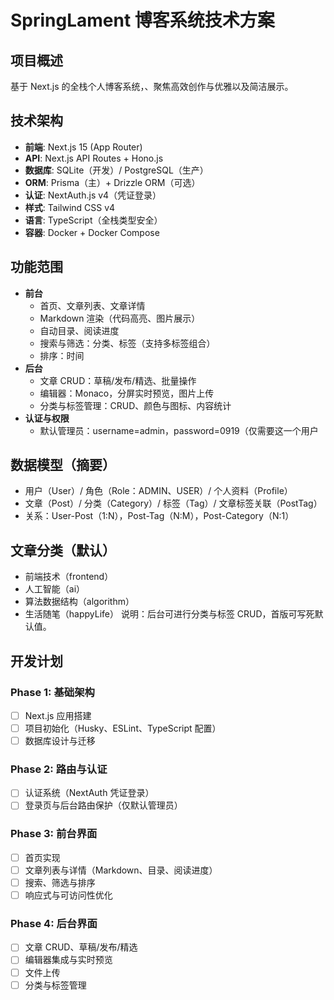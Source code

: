 # SpringLament 博客系统技术方案

## 项目概述

基于 Next.js 的全栈个人博客系统，、聚焦高效创作与优雅以及简洁展示。

## 技术架构

- **前端**: Next.js 15 (App Router)
- **API**: Next.js API Routes + Hono.js
- **数据库**: SQLite（开发）/ PostgreSQL（生产）
- **ORM**: Prisma（主）+ Drizzle ORM（可选）
- **认证**: NextAuth.js v4（凭证登录）
- **样式**: Tailwind CSS v4
- **语言**: TypeScript（全栈类型安全）
- **容器**: Docker + Docker Compose

## 功能范围

- **前台**
  - 首页、文章列表、文章详情
  - Markdown 渲染（代码高亮、图片展示）
  - 自动目录、阅读进度
  - 搜索与筛选：分类、标签（支持多标签组合）
  - 排序：时间
- **后台**
  - 文章 CRUD：草稿/发布/精选、批量操作
  - 编辑器：Monaco，分屏实时预览，图片上传
  - 分类与标签管理：CRUD、颜色与图标、内容统计
- **认证与权限**
  - 默认管理员：username=admin，password=0919（仅需要这一个用户

## 数据模型（摘要）

- 用户（User）/ 角色（Role：ADMIN、USER）/ 个人资料（Profile）
- 文章（Post）/ 分类（Category）/ 标签（Tag）/ 文章标签关联（PostTag）
- 关系：User-Post（1:N），Post-Tag（N:M），Post-Category（N:1）

## 文章分类（默认）

- 前端技术（frontend）
- 人工智能（ai）
- 算法数据结构（algorithm）
- 生活随笔（happyLife）
  说明：后台可进行分类与标签 CRUD，首版可写死默认值。

## 开发计划

### Phase 1: 基础架构

- [ ] Next.js 应用搭建
- [ ] 项目初始化（Husky、ESLint、TypeScript 配置）
- [ ] 数据库设计与迁移

### Phase 2: 路由与认证

- [ ] 认证系统（NextAuth 凭证登录）
- [ ] 登录页与后台路由保护（仅默认管理员）

### Phase 3: 前台界面

- [ ] 首页实现
- [ ] 文章列表与详情（Markdown、目录、阅读进度）
- [ ] 搜索、筛选与排序
- [ ] 响应式与可访问性优化

### Phase 4: 后台界面

- [ ] 文章 CRUD、草稿/发布/精选
- [ ] 编辑器集成与实时预览
- [ ] 文件上传
- [ ] 分类与标签管理
<!--

### Phase 5: 其他与上线

- [ ] 国际化完善（可选）
- [ ] SEO 与性能优化（SSG/缓存/图片优化）
- [ ] Docker 部署与环境配置（PostgreSQL、Redis 可选）
- [ ] 监控与数据备份 -->
